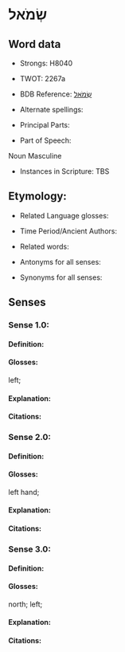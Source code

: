 # שְׂמֹאל

<!-- Status: S2="NeedsEdits" -->
<!-- Lexica used for edits:   -->

## Word data

* Strongs: H8040

* TWOT: 2267a

* BDB Reference: [שְׂמֹאל](rc://en/bdb/dict/u.bm.aa)

* Alternate spellings:

* Principal Parts:

* Part of Speech:

Noun Masculine 

* Instances in Scripture: TBS

## Etymology:

* Related Language glosses:

* Time Period/Ancient Authors:

* Related words:

* Antonyms for all senses:

* Synonyms for all senses:

## Senses

### Sense 1.0:

#### Definition:

#### Glosses:

left; 

#### Explanation:

#### Citations:



### Sense 2.0:

#### Definition:

#### Glosses:

left hand; 

#### Explanation:

#### Citations:



### Sense 3.0:

#### Definition:

#### Glosses:

north; left; 

#### Explanation:

#### Citations:



